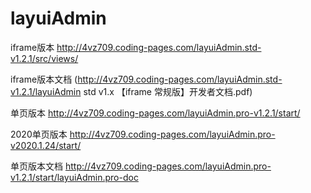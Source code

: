 # layuiAdmin

iframe版本 http://4vz709.coding-pages.com/layuiAdmin.std-v1.2.1/src/views/

iframe版本文档 (http://4vz709.coding-pages.com/layuiAdmin.std-v1.2.1/layuiAdmin std v1.x 【iframe 常规版】开发者文档.pdf)

单页版本 http://4vz709.coding-pages.com/layuiAdmin.pro-v1.2.1/start/

2020单页版本 http://4vz709.coding-pages.com/layuiAdmin.pro-v2020.1.24/start/

单页版本文档 http://4vz709.coding-pages.com/layuiAdmin.pro-v1.2.1/start/layuiAdmin.pro-doc
